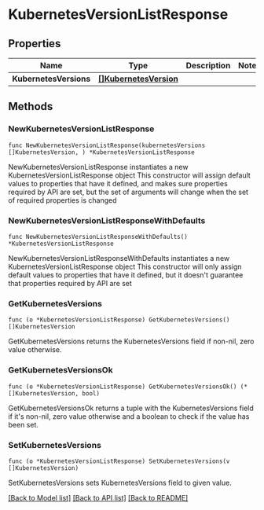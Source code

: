 # KubernetesVersionListResponse

## Properties

Name | Type | Description | Notes
------------ | ------------- | ------------- | -------------
**KubernetesVersions** | [**[]KubernetesVersion**](KubernetesVersion.md) |  | 

## Methods

### NewKubernetesVersionListResponse

`func NewKubernetesVersionListResponse(kubernetesVersions []KubernetesVersion, ) *KubernetesVersionListResponse`

NewKubernetesVersionListResponse instantiates a new KubernetesVersionListResponse object
This constructor will assign default values to properties that have it defined,
and makes sure properties required by API are set, but the set of arguments
will change when the set of required properties is changed

### NewKubernetesVersionListResponseWithDefaults

`func NewKubernetesVersionListResponseWithDefaults() *KubernetesVersionListResponse`

NewKubernetesVersionListResponseWithDefaults instantiates a new KubernetesVersionListResponse object
This constructor will only assign default values to properties that have it defined,
but it doesn't guarantee that properties required by API are set

### GetKubernetesVersions

`func (o *KubernetesVersionListResponse) GetKubernetesVersions() []KubernetesVersion`

GetKubernetesVersions returns the KubernetesVersions field if non-nil, zero value otherwise.

### GetKubernetesVersionsOk

`func (o *KubernetesVersionListResponse) GetKubernetesVersionsOk() (*[]KubernetesVersion, bool)`

GetKubernetesVersionsOk returns a tuple with the KubernetesVersions field if it's non-nil, zero value otherwise
and a boolean to check if the value has been set.

### SetKubernetesVersions

`func (o *KubernetesVersionListResponse) SetKubernetesVersions(v []KubernetesVersion)`

SetKubernetesVersions sets KubernetesVersions field to given value.



[[Back to Model list]](../README.md#documentation-for-models) [[Back to API list]](../README.md#documentation-for-api-endpoints) [[Back to README]](../README.md)


